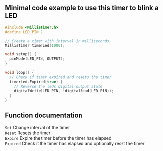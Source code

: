 ## Minimal code example to use this timer to blink a LED

```cpp
#include <MillisTimer.h>
#define LED_PIN 2

// Create a timer with interval in milliseconds
MillisTimer timerLed(1000); 

void setup() {
  pinMode(LED_PIN, OUTPUT);
}

void loop() {
  // Check if timer expired and resets the timer
  timerLed.Expired(true) {
    // Reverse the leds digital output state
    digitalWrite(LED_PIN, !digitalRead(LED_PIN));
  }
}
```

## Function documentation
`Set` Change interval of the timer<br />
`Reset` Resets the timer<br />
`Expire` Expire the timer before the timer has elapsed<br />
`Expired` Check it the timer has elapsed and optionally reset the timer<br />
